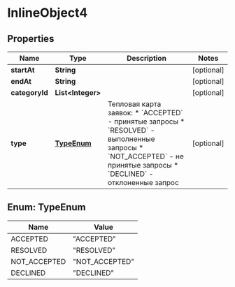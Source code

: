 

# InlineObject4

## Properties

Name | Type | Description | Notes
------------ | ------------- | ------------- | -------------
**startAt** | **String** |  |  [optional]
**endAt** | **String** |  |  [optional]
**categoryId** | **List&lt;Integer&gt;** |  |  [optional]
**type** | [**TypeEnum**](#TypeEnum) | Тепловая карта заявок:   * &#x60;ACCEPTED&#x60; - принятые запросы   * &#x60;RESOLVED&#x60; - выполненные запросы   * &#x60;NOT_ACCEPTED&#x60; - не принятые запросы   * &#x60;DECLINED&#x60; - отклоненные запрос  |  [optional]



## Enum: TypeEnum

Name | Value
---- | -----
ACCEPTED | &quot;ACCEPTED&quot;
RESOLVED | &quot;RESOLVED&quot;
NOT_ACCEPTED | &quot;NOT_ACCEPTED&quot;
DECLINED | &quot;DECLINED&quot;



